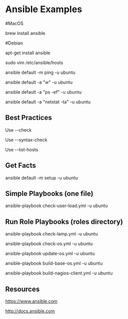 # Ansible Examples

#MacOS

brew install ansible

#Debian

apt-get install ansible

sudo vim /etc/ansible/hosts

ansible default -m ping -u ubuntu

ansible default -a "w" -u ubuntu

ansible default -a "ps -ef" -u ubuntu

ansible default -a "netstat -ta" -u ubuntu

## Best Practices

Use --check

Use --syntax-check

Use --list-hosts

## Get Facts

ansible default -m setup -u ubuntu

## Simple Playbooks (one file)

ansible-playbook check-user-load.yml -u ubuntu

## Run Role Playbooks (roles directory)

ansible-playbook check-lamp.yml -u ubuntu

ansible-playbook check-os.yml -u ubuntu

ansible-playbook update-os.yml -u ubuntu

ansible-playbook build-base-os.yml -u ubuntu

ansible-playbook build-nagios-client.yml -u ubuntu

## Resources

https://www.ansible.com

http://docs.ansible.com
